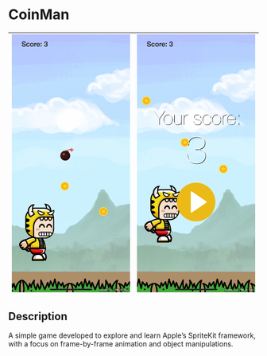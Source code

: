 # CoinMan
| ![Screenshot](Img/screenshot1.PNG) | ![Screenshot](Img/screenshot2.PNG) |
| :--------------------------------: | :--------------------------------: |

## Description

A simple game developed to explore and learn Apple’s SpriteKit framework, with a focus on frame-by-frame animation and object manipulations.
